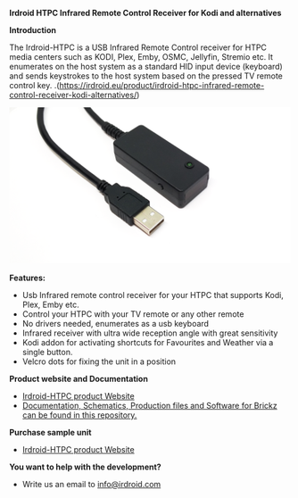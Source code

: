 **Irdroid HTPC Infrared Remote Control Receiver for Kodi and alternatives**

**Introduction** 

The Irdroid-HTPC is a USB Infrared Remote Control receiver for HTPC media centers such as  KODI, Plex, Emby, OSMC, Jellyfin, Stremio etc. It enumerates on the host system as a standard HID input device (keyboard) and sends keystrokes to the host system based on the pressed TV remote control key. .(https://irdroid.eu/product/irdroid-htpc-infrared-remote-control-receiver-kodi-alternatives/)

![Irdroid-HTPC](https://raw.githubusercontent.com/Irdroid/Irdroid-HTPC/main/Photos/irdroid-htpc-universal-infrared-receiver-1%20(Custom).png)

**Features:**
- Usb Infrared remote control receiver for your HTPC that supports Kodi, Plex, Emby etc.
- Control your HTPC with your TV remote or any other remote
- No drivers needed, enumerates as a usb keyboard
- Infrared receiver with ultra wide reception angle with great sensitivity
- Kodi addon for activating shortcuts for Favourites and Weather via a single button.
- Velcro dots for fixing the unit in a position

**Product website and Documentation**

- [Irdroid-HTPC product Website](https://irdroid.eu/product/irdroid-htpc-infrared-remote-control-receiver-kodi-alternatives/)
- [Documentation, Schematics, Production files and Software for Brickz can be found in this repository.](https://github.com/Irdroid/Irdroid-HTPC)

**Purchase sample unit**

- [Irdroid-HTPC product Website](https://irdroid.eu/product/irdroid-htpc-infrared-remote-control-receiver-kodi-alternatives/)

**You want to help with the development?**

- Write us an email to info@irdroid.com
